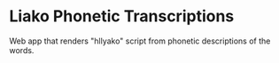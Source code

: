 # Liako Phonetic Transcriptions

Web app that renders "hllyako" script from phonetic descriptions of the words.
